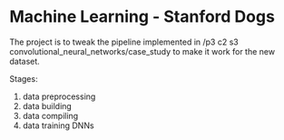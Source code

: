 # Machine Learning - Stanford Dogs

The project is to tweak the pipeline implemented in /p3 c2 s3 convolutional_neural_networks/case_study to make it work for the new dataset.

Stages:
1. data preprocessing
2. data building
3. data compiling
4. data training DNNs
